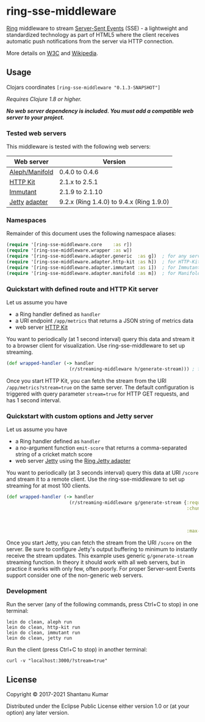 # ring-sse-middleware

[Ring](https://github.com/ring-clojure/ring) middleware to stream
[Server-Sent Events](http://www.w3schools.com/html/html5_serversentevents.asp) (SSE) - a lightweight and standardized
technology as part of HTML5 where the client receives automatic push notifications from the server via HTTP connection.

More details on [W3C](http://www.w3.org/TR/eventsource/) and [Wikipedia](https://en.wikipedia.org/wiki/Server-sent_events).


## Usage

Clojars coordinates `[ring-sse-middleware "0.1.3-SNAPSHOT"]`

_Requires Clojure 1.8 or higher._

_**No web server dependency is included. You must add a compatible web server to your project.**_


### Tested web servers

This middleware is tested with the following web servers:

| Web server                                                                             | Version                                  |
|----------------------------------------------------------------------------------------|------------------------------------------|
| [Aleph/Manifold](http://aleph.io/)                                                     | 0.4.0 to 0.4.6                           |
| [HTTP Kit](http://www.http-kit.org/)                                                   | 2.1.x to 2.5.1                           |
| [Immutant](http://immutant.org/)                                                       | 2.1.9 to 2.1.10                          |
| [Jetty](http://www.eclipse.org/jetty/) [adapter](https://github.com/ring-clojure/ring) | 9.2.x (Ring 1.4.0) to 9.4.x (Ring 1.9.0) |


### Namespaces

Remainder of this document uses the following namespace aliases:

```clojure
(require '[ring-sse-middleware.core    :as r])
(require '[ring-sse-middleware.wrapper :as w])
(require '[ring-sse-middleware.adapter.generic  :as g])  ; for any server with no response buffering
(require '[ring-sse-middleware.adapter.http-kit :as h])  ; for HTTP-Kit server only
(require '[ring-sse-middleware.adapter.immutant :as i])  ; for Immutant server only
(require '[ring-sse-middleware.adapter.manifold :as m])  ; for Manifold (Aleph server) only
```

### Quickstart with defined route and HTTP Kit server

Let us assume you have
- a Ring handler defined as `handler`
- a URI endpoint `/app/metrics` that returns a JSON string of metrics data
- web server [HTTP Kit](http://www.http-kit.org/)

You want to periodically (at 1 second interval) query this data and stream it to a browser client for visualization.
Use ring-sse-middleware to set up streaming.

```clojure
(def wrapped-handler (-> handler
                       (r/streaming-middleware h/generate-stream))) ; for Aleph it would be m/generate-stream
```

Once you start HTTP Kit, you can fetch the stream from the URI `/app/metrics?stream=true` on the same server. The
default configuration is triggered with query parameter `stream=true` for HTTP GET requests, and has 1 second interval.


### Quickstart with custom options and Jetty server

Let us assume you have
- a Ring handler defined as `handler`
- a no-argument function `emit-score` that returns a comma-separated string of a cricket match score
- web server [Jetty](http://www.eclipse.org/jetty/) using the [Ring Jetty adapter](https://github.com/ring-clojure/ring)

You want to periodically (at 3 seconds interval) query this data at URI `/score` and stream it to a remote client.
Use the ring-sse-middleware to set up streaming for at most 100 clients.

```clojure
(def wrapped-handler (-> handler
                       (r/streaming-middleware g/generate-stream {:request-matcher (partial r/uri-match "/score")
                                                                  :chunk-generator (-> (fn [_] (emit-score))
                                                                                     (w/wrap-delay 3000)
                                                                                     w/wrap-sse-event
                                                                                     w/wrap-pst)
                                                                  :max-connections 100})))
```

Once you start Jetty, you can fetch the stream from the URI `/score` on the server. Be sure to configure Jetty's output
buffering to minimum to instantly receive the stream updates. This example uses generic `g/generate-stream` streaming
function. In theory it should work with all web servers, but in practice it works with only few, often poorly. For
proper Server-sent Events support consider one of the non-generic web servers.


### Development

Run the server (any of the following commands, press Ctrl+C to stop) in one terminal:

```shell
lein do clean, aleph run
lein do clean, http-kit run
lein do clean, immutant run
lein do clean, jetty run
```

Run the client (press Ctrl+C to stop) in another terminal:

```shell
curl -v "localhost:3000/?stream=true"
```


## License

Copyright © 2017-2021 Shantanu Kumar

Distributed under the Eclipse Public License either version 1.0 or (at
your option) any later version.
